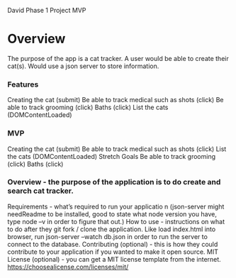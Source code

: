 David Phase 1 Project MVP

# Overview
The purpose of the app is a cat tracker. A user would be able to create their cat(s). Would use a json server to store information.
### Features
Creating the cat (submit)
Be able to track medical such as shots (click)
Be able to track grooming (click)
Baths (click)
List the cats (DOMContentLoaded)
### MVP
Creating the cat (submit)
Be able to track medical such as shots (click)
List the cats (DOMContentLoaded)
Stretch Goals
Be able to track grooming (click)
Baths (click)

### Overview - the purpose of the application is to do create and search cat tracker.
Requirements - what’s required to run your applicatio  n (json-server might needReadme to be installed, good to state what node version you have, type node –v in order to figure that out.)
How to use - instructions on what to do after they git fork / clone the application. Like load index.html into browser, run json-server –watch db.json in order to run the server to connect to the database.
Contributing (optional) - this is how they could contribute to your application if you wanted to make it open source.
MIT License (optional) - you can get a MIT license template from the internet. https://choosealicense.com/licenses/mit/
